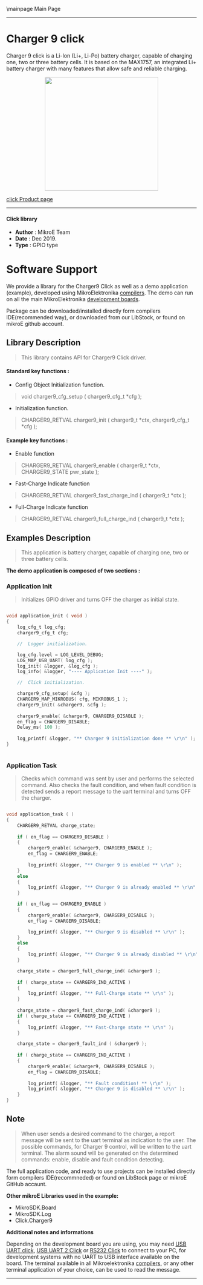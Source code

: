 \mainpage Main Page
 
 

---
# Charger 9 click

Charger 9 click is a Li-Ion (Li+, Li-Po) battery charger, capable of charging one, two or three battery cells. It is based on the MAX1757, an integrated Li+ battery charger with many features that allow safe and reliable charging.

<p align="center">
  <img src="http://download.mikroe.com/images/click_for_ide/charger9_click.png" height=300px>
</p>

[click Product page](<https://www.mikroe.com/charger-9-click>)

---


#### Click library 

- **Author**        : MikroE Team
- **Date**          : Dec 2019.
- **Type**          : GPIO type


# Software Support

We provide a library for the Charger9 Click 
as well as a demo application (example), developed using MikroElektronika 
[compilers](http://shop.mikroe.com/compilers). 
The demo can run on all the main MikroElektronika [development boards](http://shop.mikroe.com/development-boards).

Package can be downloaded/installed directly form compilers IDE(recommended way), or downloaded from our LibStock, or found on mikroE github account. 

## Library Description

> This library contains API for Charger9 Click driver.

#### Standard key functions :

- Config Object Initialization function.
> void charger9_cfg_setup ( charger9_cfg_t *cfg ); 
 
- Initialization function.
> CHARGER9_RETVAL charger9_init ( charger9_t *ctx, charger9_cfg_t *cfg );


#### Example key functions :

- Enable function
> CHARGER9_RETVAL charger9_enable ( charger9_t *ctx, CHARGER9_STATE pwr_state );
 
- Fast-Charge Indicate function
> CHARGER9_RETVAL charger9_fast_charge_ind ( charger9_t *ctx );

- Full-Charge Indicate function
> CHARGER9_RETVAL charger9_full_charge_ind ( charger9_t *ctx );

## Examples Description

> This application is battery charger, capable of charging one, two or three battery cells. 

**The demo application is composed of two sections :**

### Application Init 

> Initializes GPIO driver and turns OFF the charger as initial state.

```c

void application_init ( void )
{
    log_cfg_t log_cfg;
    charger9_cfg_t cfg;

    //  Logger initialization.

    log_cfg.level = LOG_LEVEL_DEBUG;
    LOG_MAP_USB_UART( log_cfg );
    log_init( &logger, &log_cfg );
    log_info( &logger, "---- Application Init ----" );

    //  Click initialization.

    charger9_cfg_setup( &cfg );
    CHARGER9_MAP_MIKROBUS( cfg, MIKROBUS_1 );
    charger9_init( &charger9, &cfg );
    
    charger9_enable( &charger9, CHARGER9_DISABLE );
    en_flag = CHARGER9_DISABLE;
    Delay_ms( 100 );
    
    log_printf( &logger, "** Charger 9 initialization done ** \r\n" );
}
  
```

### Application Task

> Checks which command was sent by user and performs the selected command.
> Also checks the fault condition, and when fault condition is detected sends a report message to the uart terminal 
> and turns OFF the charger. 

```c

void application_task ( )
{   
    CHARGER9_RETVAL charge_state;
    
    if ( en_flag == CHARGER9_DISABLE )
    {
        charger9_enable( &charger9, CHARGER9_ENABLE );
        en_flag = CHARGER9_ENABLE;
        
        log_printf( &logger, "** Charger 9 is enabled ** \r\n" );
    }
    else
    {
        log_printf( &logger, "** Charger 9 is already enabled ** \r\n" );
    }

    if ( en_flag == CHARGER9_ENABLE )
    {
        charger9_enable( &charger9, CHARGER9_DISABLE );
        en_flag = CHARGER9_DISABLE;

        log_printf( &logger, "** Charger 9 is disabled ** \r\n" );
    }
    else
    {
        log_printf( &logger, "** Charger 9 is already disabled ** \r\n" );
    }

    charge_state = charger9_full_charge_ind( &charger9 );
                
    if ( charge_state == CHARGER9_IND_ACTIVE )
    {
        log_printf( &logger, "** Full-Charge state ** \r\n" );
    }
    
    charge_state = charger9_fast_charge_ind( &charger9 );
    if ( charge_state == CHARGER9_IND_ACTIVE )
    {
        log_printf( &logger, "** Fast-Charge state ** \r\n" );
    }

    charge_state = charger9_fault_ind ( &charger9 );
    
    if ( charge_state == CHARGER9_IND_ACTIVE )
    {
        charger9_enable( &charger9, CHARGER9_DISABLE );
        en_flag = CHARGER9_DISABLE;
        
        log_printf( &logger, "** Fault condition! ** \r\n" );
        log_printf( &logger, "** Charger 9 is disabled ** \r\n" );
    }
}

```

## Note

> When user sends a desired command to the charger, a report message will be sent to the uart terminal as 
> indication to the user.
> The possible commands, for Charger 9 control, will be written to the uart terminal.
> The alarm sound will be generated on the determined commands: enable, disable and fault condition detecting.

The full application code, and ready to use projects can be  installed directly form compilers IDE(recommneded) or found on LibStock page or mikroE GitHub accaunt.

**Other mikroE Libraries used in the example:** 

- MikroSDK.Board
- MikroSDK.Log
- Click.Charger9

**Additional notes and informations**

Depending on the development board you are using, you may need 
[USB UART click](http://shop.mikroe.com/usb-uart-click), 
[USB UART 2 Click](http://shop.mikroe.com/usb-uart-2-click) or 
[RS232 Click](http://shop.mikroe.com/rs232-click) to connect to your PC, for 
development systems with no UART to USB interface available on the board. The 
terminal available in all Mikroelektronika 
[compilers](http://shop.mikroe.com/compilers), or any other terminal application 
of your choice, can be used to read the message.



---
